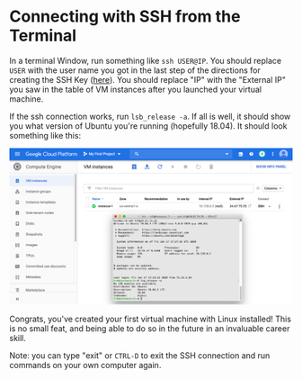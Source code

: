 # Connecting with SSH from the Terminal

In a terminal Window, run something like `ssh USER@IP`. You should
replace `USER` with the user name you got in the last step of the
directions for creating the SSH Key ([here](ssh.md)).  You should
replace "IP" with the "External IP" you saw in the table of VM
instances after you launched your virtual machine.

If the ssh connection works, run `lsb_release -a`.  If all is well, it
should show you what version of Ubuntu you're running (hopefully
18.04).  It should look something like this:

<img src="img/25.png" width=600>

Congrats, you've created your first virtual machine with Linux
installed!  This is no small feat, and being able to do so in the
future in an invaluable career skill.

Note: you can type "exit" or `CTRL-D` to exit the SSH connection and
run commands on your own computer again.
